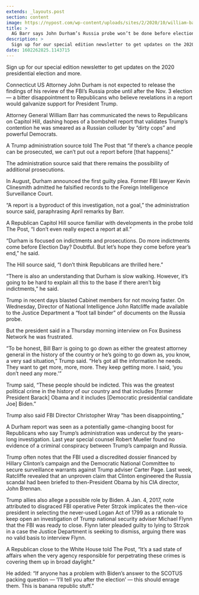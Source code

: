 ```yaml
--- 
extends: _layouts.post 
section: content 
image: https://nypost.com/wp-content/uploads/sites/2/2020/10/william-barr-1.jpg?quality=90&strip=all&w=1200 
title: > 
  AG Barr says John Durham’s Russia probe won’t be done before election 
description: > 
  Sign up for our special edition newsletter to get updates on the 2020 presidential election and more.A Trump administration source told The Post that “if there’s a chance people can be prosecuted, we can’t put out a report before [that happens].”The administration source said that there remains the possibility of additional prosecutions.“A report is a byproduct of this investigation, not a goal,” the administration source said, paraphrasing April remarks by Barr.The Hill source said, “I don’t think Republicans are thrilled here.”“There is also an understanding that Durham is slow walking.On Wednesday, Director of National Intelligence John Ratcliffe made available to the Justice Department a “foot tall binder” of documents on the Russia probe. 
date: 1602262825.1143715 
--- 
```

Sign up for our special edition newsletter to get updates on the 2020 presidential election and more.

Connecticut US Attorney John Durham is not expected to release the findings of his review of the FBI’s Russia probe until after the Nov. 3 election — a bitter disappointment to Republicans who believe revelations in a report would galvanize support for President Trump.

Attorney General William Barr has communicated the news to Republicans on Capitol Hill, dashing hopes of a bombshell report that validates Trump’s contention he was smeared as a Russian colluder by “dirty cops” and powerful Democrats.

A Trump administration source told The Post that “if there’s a chance people can be prosecuted, we can’t put out a report before [that happens].”

The administration source said that there remains the possibility of additional prosecutions.

In August, Durham announced the first guilty plea. Former FBI lawyer Kevin Clinesmith admitted he falsified records to the Foreign Intelligence Surveillance Court.

“A report is a byproduct of this investigation, not a goal,” the administration source said, paraphrasing April remarks by Barr.

A Republican Capitol Hill source familiar with developments in the probe told The Post, “I don’t even really expect a report at all.”

“Durham is focused on indictments and prosecutions. Do more indictments come before Election Day? Doubtful. But let’s hope they come before year’s end,” he said.

The Hill source said, “I don’t think Republicans are thrilled here.”

“There is also an understanding that Durham is slow walking. However, it’s going to be hard to explain all this to the base if there aren’t big indictments,” he said.

Trump in recent days blasted Cabinet members for not moving faster. On Wednesday, Director of National Intelligence John Ratcliffe made available to the Justice Department a “foot tall binder” of documents on the Russia probe.

But the president said in a Thursday morning interview on Fox Business Network he was frustrated.

“To be honest, Bill Barr is going to go down as either the greatest attorney general in the history of the country or he’s going to go down as, you know, a very sad situation,” Trump said. “He’s got all the information he needs. They want to get more, more, more. They keep getting more. I said, ‘you don’t need any more.'”

Trump said, “These people should be indicted. This was the greatest political crime in the history of our country and that includes [former President Barack] Obama and it includes [Democratic presidential candidate Joe] Biden.”

Trump also said FBI Director Christopher Wray “has been disappointing,”

A Durham report was seen as a potentially game-changing boost for Republicans who say Trump’s administration was undercut by the years-long investigation. Last year special counsel Robert Mueller found no evidence of a criminal conspiracy between Trump’s campaign and Russia.

Trump often notes that the FBI used a discredited dossier financed by Hillary Clinton’s campaign and the Democratic National Committee to secure surveillance warrants against Trump adviser Carter Page. Last week, Ratcliffe revealed that an unproven claim that Clinton engineered the Russia scandal had been briefed to then-President Obama by his CIA director, John Brennan.

Trump allies also allege a possible role by Biden. A Jan. 4, 2017, note attributed to disgraced FBI operative Peter Strzok implicates the then-vice president in selecting the never-used Logan Act of 1799 as a rationale to keep open an investigation of Trump national security adviser Michael Flynn that the FBI was ready to close. Flynn later pleaded guilty to lying to Strzok in a case the Justice Department is seeking to dismiss, arguing there was no valid basis to interview Flynn.

A Republican close to the White House told The Post, “It’s a sad state of affairs when the very agency responsible for perpetrating these crimes is covering them up in broad daylight.”

He added: “If anyone has a problem with Biden’s answer to the SCOTUS packing question — ‘I’ll tell you after the election’ — this should enrage them. This is banana republic stuff.”